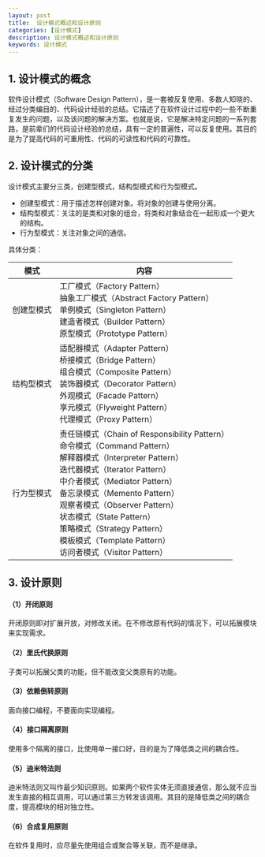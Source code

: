 ```yaml
---
layout: post
title:  设计模式概述和设计原则
categories: [设计模式]
description: 设计模式概述和设计原则
keywords: 设计模式
---
```


## 1. 设计模式的概念

软件设计模式（Software Design Pattern），是一套被反复使用、多数人知晓的、经过分类编目的、代码设计经验的总结。它描述了在软件设计过程中的一些不断重复发生的问题，以及该问题的解决方案。也就是说，它是解决特定问题的一系列套路，是前辈们的代码设计经验的总结，具有一定的普遍性，可以反复使用。其目的是为了提高代码的可重用性、代码的可读性和代码的可靠性。

## 2. 设计模式的分类

设计模式主要分三类，创建型模式，结构型模式和行为型模式。

- 创建型模式：用于描述怎样创建对象。将对象的创建与使用分离。
- 结构型模式：关注的是类和对象的组合，将类和对象结合在一起形成一个更大的结构。
- 行为型模式：关注对象之间的通信。

具体分类：

| 模式       | 内容                                                         |
| ---------- | ------------------------------------------------------------ |
| 创建型模式 | 工厂模式（Factory Pattern） <br>抽象工厂模式（Abstract Factory Pattern） <br/>单例模式（Singleton Pattern）<br/>建造者模式（Builder Pattern）<br/>原型模式（Prototype Pattern） |
| 结构型模式 | 适配器模式（Adapter Pattern） <br>桥接模式（Bridge Pattern） <br/>组合模式（Composite Pattern） <br/>装饰器模式（Decorator Pattern） <br/>外观模式（Facade Pattern） <br/>享元模式（Flyweight Pattern） <br/>代理模式（Proxy Pattern） |
| 行为型模式 | 责任链模式（Chain of Responsibility Pattern） <br/>命令模式（Command Pattern） <br/>解释器模式（Interpreter Pattern） <br/>迭代器模式（Iterator Pattern） <br/>中介者模式（Mediator Pattern） <br/>备忘录模式（Memento Pattern） <br/>观察者模式（Observer Pattern） <br/>状态模式（State Pattern） <br/>策略模式（Strategy Pattern） <br/>模板模式（Template Pattern） <br/>访问者模式（Visitor Pattern） |

## 3. 设计原则

#### （1）开闭原则

开闭原则即对扩展开放，对修改关闭。在不修改原有代码的情况下，可以拓展模块来实现需求。
#### （2）里氏代换原则

子类可以拓展父类的功能，但不能改变父类原有的功能。

#### （3）依赖倒转原则

面向接口编程，不要面向实现编程。

#### （4）接口隔离原则

使用多个隔离的接口，比使用单一接口好，目的是为了降低类之间的耦合性。

#### （5）迪米特法则

迪米特法则又叫作最少知识原则。如果两个软件实体无须直接通信，那么就不应当发生直接的相互调用，可以通过第三方转发该调用。其目的是降低类之间的耦合度，提高模块的相对独立性。

#### （6）合成复用原则

在软件复用时，应尽量先使用组合或聚合等关联，而不是继承。